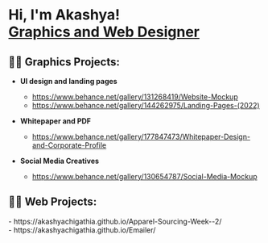 <h1>Hi, I'm Akashya! <br/><a href="https://github.com/joshmadakor1">Graphics and Web Designer</a></h1>

<h2>👨‍💻 Graphics Projects:</h2>

- <b>UI design and landing pages </b>
  - https://www.behance.net/gallery/131268419/Website-Mockup
  - https://www.behance.net/gallery/144262975/Landing-Pages-(2022)

- <b>Whitepaper and PDF </b>
  - https://www.behance.net/gallery/177847473/Whitepaper-Design-and-Corporate-Profile

- <b>Social Media Creatives</b>
  - https://www.behance.net/gallery/130654787/Social-Media-Mockup
 
<h2>👨‍💻 Web Projects:</h2> </b>
  - https://akashyachigathia.github.io/Apparel-Sourcing-Week--2/<br>
  - https://akashyachigathia.github.io/Emailer/
